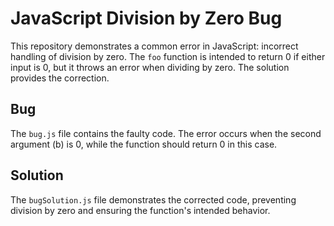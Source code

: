 # JavaScript Division by Zero Bug

This repository demonstrates a common error in JavaScript: incorrect handling of division by zero.  The `foo` function is intended to return 0 if either input is 0, but it throws an error when dividing by zero. The solution provides the correction.

## Bug
The `bug.js` file contains the faulty code.  The error occurs when the second argument (b) is 0, while the function should return 0 in this case. 

## Solution
The `bugSolution.js` file demonstrates the corrected code, preventing division by zero and ensuring the function's intended behavior. 